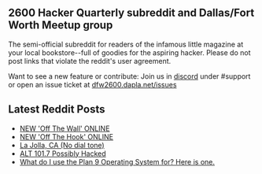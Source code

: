 ## 2600 Hacker Quarterly subreddit and Dallas/Fort Worth Meetup group
The semi-official subreddit for readers of the infamous little magazine at your local bookstore--full of goodies for the aspiring hacker. Please do not post links that violate the reddit's user agreement.

Want to see a new feature or contribute: 
Join us in [discord](https://dfw2600.dapla.net/chat) under #support or open an issue ticket at [dfw2600.dapla.net/issues](https://dfw2600.dapla.net/issues)

## Latest Reddit Posts
<!-- BLOG-POST-LIST:START -->
- [NEW 'Off The Wall' ONLINE](https://2600.com/wall/31-12-2024)
- [NEW 'Off The Hook' ONLINE](https://2600.com/hook/25-12-2024)
- [La Jolla, CA (No dial tone)](https://www.reddit.com/r/2600/comments/1hkzbzl/la_jolla_ca_no_dial_tone/)
- [ALT 101.7 Possibly Hacked](https://www.reddit.com/r/2600/comments/1hk25q7/alt_1017_possibly_hacked/)
- [What do I use the Plan 9 Operating System for? Here is one.](https://www.reddit.com/r/2600/comments/1hixo8y/what_do_i_use_the_plan_9_operating_system_for/)
<!-- BLOG-POST-LIST:END -->
